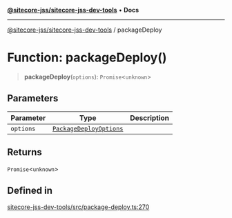 [**@sitecore-jss/sitecore-jss-dev-tools**](../README.md) • **Docs**

***

[@sitecore-jss/sitecore-jss-dev-tools](../README.md) / packageDeploy

# Function: packageDeploy()

> **packageDeploy**(`options`): `Promise`\<`unknown`\>

## Parameters

| Parameter | Type | Description |
| ------ | ------ | ------ |
| `options` | [`PackageDeployOptions`](../interfaces/PackageDeployOptions.md) |  |

## Returns

`Promise`\<`unknown`\>

## Defined in

[sitecore-jss-dev-tools/src/package-deploy.ts:270](https://github.com/Sitecore/jss/blob/128550df8a6d97c68d280bb21ab377d096352bb5/packages/sitecore-jss-dev-tools/src/package-deploy.ts#L270)
